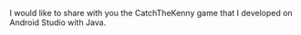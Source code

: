 I would like to share with you the CatchTheKenny game that I developed on Android Studio with Java.
